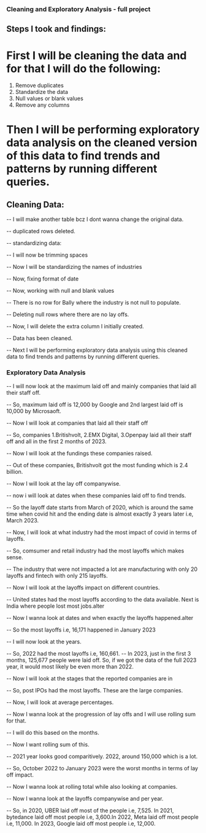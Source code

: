 ### Cleaning and Exploratory Analysis - full project

## Steps I took and findings:

# First I will be cleaning the data and for that I will do the following:
1. Remove duplicates
2. Standardize the data
3. Null values or blank values
4. Remove any columns
# Then I will be performing exploratory data analysis on the cleaned version of this data to find trends and patterns by running different queries.



## Cleaning Data:

-- I will make another table bcz I dont wanna change the original data.

-- duplicated rows deleted.

-- standardizing data: 

-- I will now be trimming spaces


-- Now I will be standardizing the names of industries

-- Now, fixing format of date

-- Now, working with null and blank values

-- There is no row for Bally where the industry is not null to populate.

-- Deleting null rows where there are no lay offs.

-- Now, I will delete the extra column I initially created.

-- Data has been cleaned.

-- Next I will be performing exploratory data analysis using this cleaned data to find trends and patterns by running different queries.


### Exploratory Data Analysis

-- I will now look at the maximum laid off and mainly companies that laid all their staff off.

-- So, maximum laid off is 12,000 by Google and 2nd largest laid off is 10,000 by Microsaoft.

-- Now I will look at companies that laid all their staff off

-- So, companies 1.Britishvolt, 2.EMX Digital, 3.Openpay laid all their staff off and all in the first 2 months of 2023.

-- Now I will look at the fundings these companies raised.

-- Out of these companies, Britishvolt got the most funding which is 2.4 billion.

-- Now I will look at the lay off companywise.

-- now i will look at dates when these companies laid off to find trends.

-- So the layoff date starts from March of 2020, which is around the same time when covid hit and the ending date is almost exactly 3 years later i.e, March 2023.

-- Now, I will look at what industry had the most impact of covid in terms of layoffs.

-- So, comsumer and retail industry had the most layoffs which makes sense.

-- The industry that were not impacted a lot are manufacturing with only 20 layoffs and fintech with only 215 layoffs.

-- Now I will look at the layoffs impact on different countries.

-- United states had the most layoffs according to the data available. Next is India where people lost most jobs.alter

-- Now I wanna look at dates and when exactly the layoffs happened.alter

-- So the most layoffs i.e, 16,171 happened in January 2023

-- I will now look at the years.

-- So, 2022 had the most layoffs i.e, 160,661. 
-- In 2023, just in the first 3 months, 125,677 people were laid off. So, if we got the data of the full 2023 year, it would most likely be even more than 2022.

-- Now I will look at the stages that the reported companies are in

-- So, post IPOs had the most layoffs. These are the large companies.

-- Now, I will look at average percentages.

-- Now I wanna look at the progression of lay offs and I will use rolling sum for that.

-- I will do this based on the months.

-- Now I want rolling sum of this.

-- 2021 year looks good comparitively. 2022, around 150,000 which is a lot.

-- So, October 2022 to January 2023 were the worst months in terms of lay off impact.

-- Now I wanna look at rolling total while also looking at companies.

-- Now I wanna look at the layoffs companywise and per year.

-- So, in 2020, UBER laid off most of the people i.e, 7,525. In 2021, bytedance laid off most people i.e, 3,600.In 2022, Meta laid off most people i.e, 11,000. In 2023, Google laid off most people i.e, 12,000.












